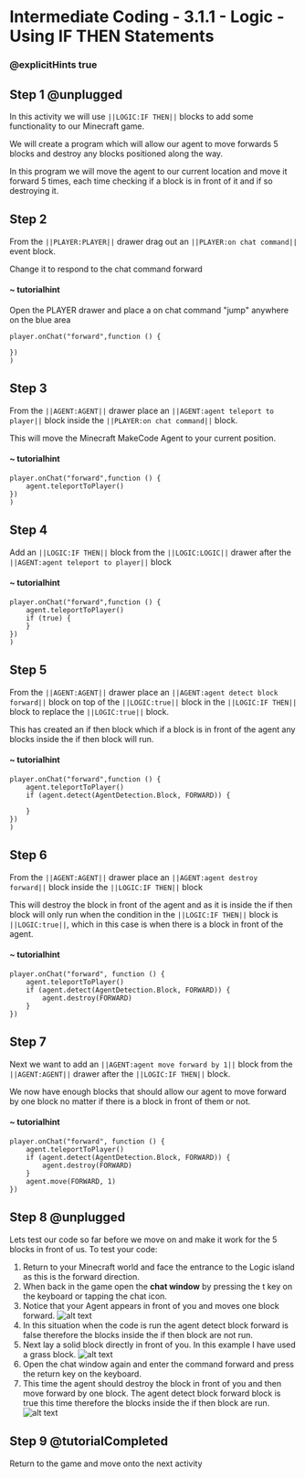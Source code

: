 # Intermediate Coding - 3.1.1 - Logic - Using IF THEN Statements

### @explicitHints true

## Step 1 @unplugged
In this activity we will use ``||LOGIC:IF THEN||`` blocks to add some functionality to our Minecraft game.

We will create a program which will allow our agent to move forwards 5 blocks and destroy any blocks positioned along the way.

In this program we will move the agent to our current location and move it forward 5 times, each time checking if a block is in front of it and if so destroying it.

## Step 2
From the ``||PLAYER:PLAYER||`` drawer drag out an ``||PLAYER:on chat command||`` event block. 

Change it to respond to the chat command forward
#### ~ tutorialhint
Open the PLAYER drawer and place a on chat command "jump" anywhere on the blue area
```blocks
player.onChat("forward",function () {
 
})
)
```
## Step 3
From the ``||AGENT:AGENT||`` drawer place an ``||AGENT:agent teleport to player||``  block inside the ``||PLAYER:on chat command||``  block.

This will move the Minecraft MakeCode Agent to your current position.
#### ~ tutorialhint
```blocks 
player.onChat("forward",function () {
	agent.teleportToPlayer()
})
)
```
## Step 4
Add an ``||LOGIC:IF THEN||`` block from the ``||LOGIC:LOGIC||`` drawer after the ``||AGENT:agent teleport to player||`` block
#### ~ tutorialhint
```blocks 
player.onChat("forward",function () {
	agent.teleportToPlayer()
	if (true) {
    }
})
)
```

## Step 5
From the ``||AGENT:AGENT||`` drawer place an ``||AGENT:agent detect block forward||`` block on top of the ``||LOGIC:true||`` block in the ``||LOGIC:IF THEN||`` block to replace the ``||LOGIC:true||`` block.

This has created an if then block which if a block is in front of the agent any blocks inside the if then block will run.

#### ~ tutorialhint
```blocks 
player.onChat("forward",function () {
	agent.teleportToPlayer()
	if (agent.detect(AgentDetection.Block, FORWARD)) {
    	
    }
})
)
```

## Step 6
From the ``||AGENT:AGENT||`` drawer place an ``||AGENT:agent destroy forward||`` block inside the ``||LOGIC:IF THEN||`` block

This will destroy the block in front of the agent and as it is inside the if then block will only run when the condition in the ``||LOGIC:IF THEN||`` block is ``||LOGIC:true||``, which in this case is when there is a block in front of the agent.
#### ~ tutorialhint
```blocks 
player.onChat("forward", function () {
    agent.teleportToPlayer()
    if (agent.detect(AgentDetection.Block, FORWARD)) {
        agent.destroy(FORWARD)
    }
})
```

## Step 7
Next we want to add an ``||AGENT:agent move forward by 1||`` block from the ``||AGENT:AGENT||`` drawer after the ``||LOGIC:IF THEN||`` block.

We now have enough blocks that should allow our agent to move forward by one block no matter if there is a block in front of them or not.

#### ~ tutorialhint
```blocks 
player.onChat("forward", function () {
    agent.teleportToPlayer()
    if (agent.detect(AgentDetection.Block, FORWARD)) {
        agent.destroy(FORWARD)
    }
    agent.move(FORWARD, 1)
})
```

## Step 8 @unplugged
Lets test our code so far before we move on and make it work for the 5 blocks in front of us.
To test your code:
1. Return to your Minecraft world and face the entrance to the Logic island as this is the forward direction.
2. When back in the game open the **chat window** by pressing the t key on the keyboard or tapping the chat icon.
3. Notice that your Agent appears in front of you and moves one block forward.
![alt text](https://intermediate.codingcredentials.com/Lesson3/3.1.1/images/1.jpg?raw=true "Agent")
4. In this situation when the code is run the agent detect block forward is false therefore the blocks inside the if then block are not run. 
5. Next lay a solid block directly in front of you. In this example I have used a grass block.
![alt text](https://intermediate.codingcredentials.com/Lesson3/3.1.1/images/2.jpg?raw=true "Agent")
6. Open the chat window again and enter the command forward and press the return key on the keyboard.
7. This time the agent should destroy the block in front of you and then move forward by one block. 
The agent detect block forward block is true this time therefore the blocks inside the if then block are run.
![alt text](https://intermediate.codingcredentials.com/Lesson3/3.1.1/images/3.jpg?raw=true "Agent")

## Step 9 @tutorialCompleted
Return to the game and move onto the next activity

